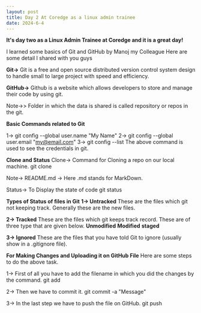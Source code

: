 ```yaml
---
layout: post
title: Day 2 At Coredge as a linux admin trainee
date: 2024-6-4
---
```


**It's day two as a Linux Admin Trainee at Coredge and it is a great day!**

I learned some basics of Git and GitHub by Manoj my Colleague
Here are some detail I shared with you guys


**Git->**
Git is a free and open source distributed version control system design to handle small to large project  with speed and efficiency.

**GitHub->**
Github is a website which allows developers to store and manage their code by using git.

Note->> Folder in which the data is shared is called repository or repos in the git.

**Basic Commands related to Git**

1-> git config --global user.name "My Name"
2-> git config --global user.email "my@email.com"
3-> git config --list 
The above command is used to see the credentials in git.

**Clone and Status**
Clone-> Command for Cloning a repo on our local machine.
git clone <https link from the github>

Note-> README.md -> Here .md stands for MarkDown.

Status-> To Display the state of code 
git status

**Types of Status of files in Git**
**1-> Untracked**
These are the files which git not keeping track. Generally these are the new files.

**2-> Tracked**
These are the files which git keeps track record. These are of three type that are given below.
**Unmodified**
**Modified**
**staged**

**3-> Ignored**
These are the files that you have told Git to ignore (usually show in a .gitignore file).

**For Making Changes and Uploading it on GitHub File**
Here are some steps to do the above task.

1-> First of all you have to add the filename in which you did the changes by the command.
git add <filename>

2-> Then we have to commit it.
git commit -a "Message"

3-> In the last step we have to push the file on GitHub.
git push <filename>



